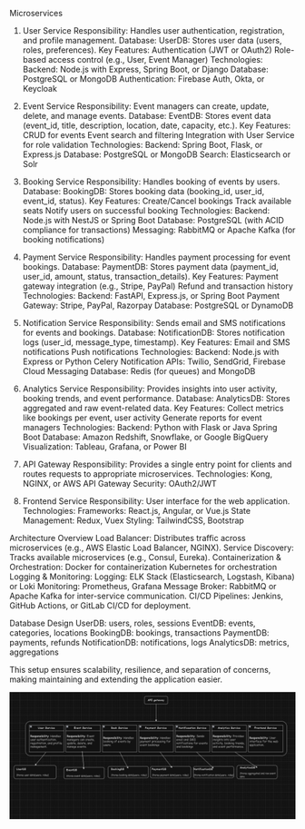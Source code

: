 Microservices
1. User Service
Responsibility: Handles user authentication, registration, and profile management.
Database:
UserDB: Stores user data (users, roles, preferences).
Key Features:
Authentication (JWT or OAuth2)
Role-based access control (e.g., User, Event Manager)
Technologies:
Backend: Node.js with Express, Spring Boot, or Django
Database: PostgreSQL or MongoDB
Authentication: Firebase Auth, Okta, or Keycloak

2. Event Service
Responsibility: Event managers can create, update, delete, and manage events.
Database:
EventDB: Stores event data (event_id, title, description, location, date, capacity, etc.).
Key Features:
CRUD for events
Event search and filtering
Integration with User Service for role validation
Technologies:
Backend: Spring Boot, Flask, or Express.js
Database: PostgreSQL or MongoDB
Search: Elasticsearch or Solr

3. Booking Service
Responsibility: Handles booking of events by users.
Database:
BookingDB: Stores booking data (booking_id, user_id, event_id, status).
Key Features:
Create/Cancel bookings
Track available seats
Notify users on successful booking
Technologies:
Backend: Node.js with NestJS or Spring Boot
Database: PostgreSQL (with ACID compliance for transactions)
Messaging: RabbitMQ or Apache Kafka (for booking notifications)

4. Payment Service
Responsibility: Handles payment processing for event bookings.
Database:
PaymentDB: Stores payment data (payment_id, user_id, amount, status, transaction_details).
Key Features:
Payment gateway integration (e.g., Stripe, PayPal)
Refund and transaction history
Technologies:
Backend: FastAPI, Express.js, or Spring Boot
Payment Gateway: Stripe, PayPal, Razorpay
Database: PostgreSQL or DynamoDB

5. Notification Service
Responsibility: Sends email and SMS notifications for events and bookings.
Database:
NotificationDB: Stores notification logs (user_id, message_type, timestamp).
Key Features:
Email and SMS notifications
Push notifications
Technologies:
Backend: Node.js with Express or Python Celery
Notification APIs: Twilio, SendGrid, Firebase Cloud Messaging
Database: Redis (for queues) and MongoDB

6. Analytics Service
Responsibility: Provides insights into user activity, booking trends, and event performance.
Database:
AnalyticsDB: Stores aggregated and raw event-related data.
Key Features:
Collect metrics like bookings per event, user activity
Generate reports for event managers
Technologies:
Backend: Python with Flask or Java Spring Boot
Database: Amazon Redshift, Snowflake, or Google BigQuery
Visualization: Tableau, Grafana, or Power BI

7. API Gateway
Responsibility: Provides a single entry point for clients and routes requests to appropriate microservices.
Technologies:
Kong, NGINX, or AWS API Gateway
Security: OAuth2/JWT

8. Frontend Service
Responsibility: User interface for the web application.
Technologies:
Frameworks: React.js, Angular, or Vue.js
State Management: Redux, Vuex
Styling: TailwindCSS, Bootstrap

Architecture Overview
Load Balancer: Distributes traffic across microservices (e.g., AWS Elastic Load Balancer, NGINX).
Service Discovery: Tracks available microservices (e.g., Consul, Eureka).
Containerization & Orchestration:
Docker for containerization
Kubernetes for orchestration
Logging & Monitoring:
Logging: ELK Stack (Elasticsearch, Logstash, Kibana) or Loki
Monitoring: Prometheus, Grafana
Message Broker: RabbitMQ or Apache Kafka for inter-service communication.
CI/CD Pipelines: Jenkins, GitHub Actions, or GitLab CI/CD for deployment.

Database Design
UserDB: users, roles, sessions
EventDB: events, categories, locations
BookingDB: bookings, transactions
PaymentDB: payments, refunds
NotificationDB: notifications, logs
AnalyticsDB: metrics, aggregations

This setup ensures scalability, resilience, and separation of concerns, making maintaining and extending the application easier.

![image](https://github.com/Kingknight23/API-backend/blob/master/img/1I-6tjPB2ukMVBunWDOhO6iNinSTsGQ4.png)
